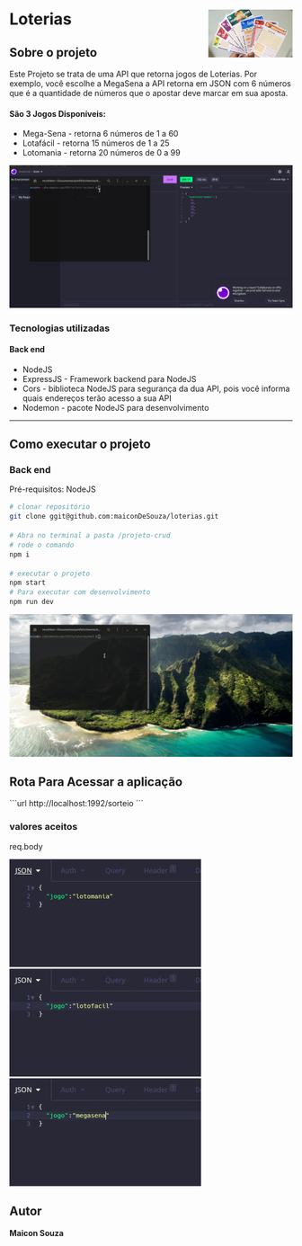 <h1>
	Loterias
	<img 
		align="right"
		width="150"
        src="https://raw.githubusercontent.com/maiconDeSouza/assets/master/loterias/logo.jpeg" 
	/>
</h1>

<h2>Sobre o projeto</h2>

<p>
    Este Projeto se trata de uma API que retorna jogos de Loterias. Por exemplo, você escolhe a MegaSena a API retorna em JSON com 6 números que é a quantidade de números que o apostar deve marcar em sua aposta.
</p>

<h4>São 3 Jogos Disponíveis:</h4>
<ul>
    <li>Mega-Sena - retorna 6 números de 1 a 60</li>
    <li>Lotafácil - retorna 15 números de 1 a 25</li>
    <li>Lotomania - retorna 20 números de 0 a 99</li>
</ul>

<img 
    src="https://raw.githubusercontent.com/maiconDeSouza/assets/master/loterias/rodando.gif"
/>


<h3>Tecnologias utilizadas</h3>
<h4>Back end</h4>
<ul>
	<li>NodeJS</li>
	<li>ExpressJS - Framework backend para NodeJS</li>
	<li>Cors - biblioteca NodeJS para segurança da dua API, pois você informa quais endereços terão acesso a sua API</li>
	<li>Nodemon - pacote NodeJS para desenvolvimento</li>
</ul>

<hr>
<h2>Como executar o projeto</h2>

<h3>Back end</h3>
<p>Pré-requisitos: NodeJS</p>

```bash
# clonar repositório
git clone ggit@github.com:maiconDeSouza/loterias.git

# Abra no terminal a pasta /projeto-crud
# rode o comando
npm i

# executar o projeto
npm start
# Para executar com desenvolvimento 
npm run dev
```
<img 
    src="https://raw.githubusercontent.com/maiconDeSouza/assets/master/loterias/instalacao.gif"
/>

<h2>Rota Para Acessar a aplicação</h2>
```url
http://localhost:1992/sorteio
```
<h3>valores aceitos</h3>
<p>req.body</p>
<img 
    src="https://raw.githubusercontent.com/maiconDeSouza/assets/master/loterias/lotomania.png"
/>
<img 
    src="https://raw.githubusercontent.com/maiconDeSouza/assets/master/loterias/lotofacil.png"
/>
<img 
    src="https://raw.githubusercontent.com/maiconDeSouza/assets/master/loterias/megasena.png"
/>

<h2>Autor</h2>
<strong>Maicon Souza</strong>